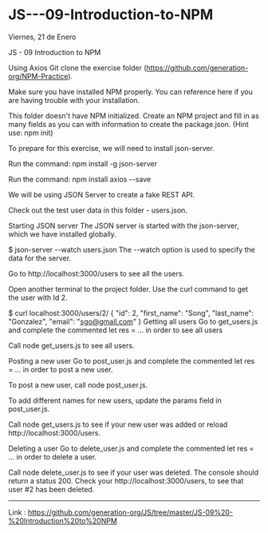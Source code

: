 # JS---09-Introduction-to-NPM
Viernes, 21 de Enero

JS - 09 Introduction to NPM


Using Axios
Git clone the exercise folder (https://github.com/generation-org/NPM-Practice).

Make sure you have installed NPM properly. You can reference here if you are having trouble with your installation.

This folder doesn't have NPM initialized. Create an NPM project and fill in as many fields as you can with information to create the package.json. (Hint use: npm init)

To prepare for this exercise, we will need to install json-server.

Run the command: npm install -g json-server

Run the command: npm install axios --save

We will be using JSON Server to create a fake REST API.

Check out the test user data in this folder - users.json.

Starting JSON server
The JSON server is started with the json-server, which we have installed globally.

$ json-server --watch users.json
The --watch option is used to specify the data for the server.

Go to http://localhost:3000/users to see all the users.

Open another terminal to the project folder. Use the curl command to get the user with Id 2.

$ curl localhost:3000/users/2/
  {
    "id": 2,
    "first_name": "Song",
    "last_name": "Gonzalez",
    "email": "sgo@gmail.com"
  }
Getting all users
Go to get_users.js and complete the commented let res = ... in order to see all users

Call node get_users.js to see all users.

Posting a new user
Go to post_user.js and complete the commented let res = ... in order to post a new user.

To post a new user, call node post_user.js.

To add different names for new users, update the params field in post_user.js.

Call node get_users.js to see if your new user was added or reload http://localhost:3000/users.

Deleting a user
Go to delete_user.js and complete the commented let res = ... in order to delete a user.

Call node delete_user.js to see if your user was deleted. The console should return a status 200. Check your http://localhost:3000/users, to see that user #2 has been deleted.

________________________________________________________________________________________________________________________________________________________________

Link : https://github.com/generation-org/JS/tree/master/JS-09%20-%20Introduction%20to%20NPM


